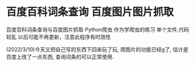 # 百度百科词条查询 百度图片图片抓取
百度百科词条查询与百度图片抓取 Python爬虫 作为学爬虫的练习 单个文件,代码较乱 
以后可能不再更新，注意此程序有时效性

(2022/3/10)今天又把自己写的东西下回来玩了玩, 爬图片的功能已经g了, 估计是百度上改了一点东西, 查询词条的可以正常使用.
